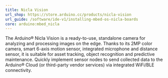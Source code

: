 ```yaml
---
title: Nicla Vision
url_shop: https://store.arduino.cc/products/nicla-vision
url_guide: /software/ide-v1/installing-mbed-os-nicla-boards
core: arduino:mbed_nicla
---
```


The Arduino® Nicla Vision is a ready-to-use, standalone camera for analyzing and processing images on the edge. Thanks to its 2MP color camera, smart 6-axis motion sensor, integrated microphone and distance sensor, it is suitable for asset tracking, object recognition and predictive maintenance. Quickly implement sensor nodes to send collected data to the Arduino® Cloud (or third-party vendor services) via integrated WiFi/BLE connectivity.
